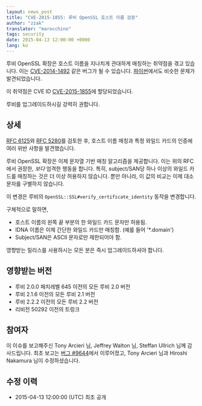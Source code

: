 ```yaml
---
layout: news_post
title: "CVE-2015-1855: 루비 OpenSSL 호스트 이름 검증"
author: "zzak"
translator: "marocchino"
tags: security
date: 2015-04-13 12:00:00 +0000
lang: ko
---
```


루비 OpenSSL 확장은 호스트 이름을 지나치게 관대하게 매칭하는 취약점을 겪고
있습니다. 이는 [CVE-2014-1492][CVE-2014-1492] 같은 버그가 될 수 있습니다.
[파이썬][python-hostname-bug]에서도 비슷한 문제가 발견되었습니다.

이 취약점은 CVE ID [CVE-2015-1855][CVE-2015-1855]에 할당되었습니다.

루비를 업그레이드하시길 강력히 권합니다.

## 상세

[RFC 6125][RFC-6125]와 [RFC 5280][RFC-5280]를 검토한 후, 호스트 이름 매칭과 특정
와일드 카드의 인증에 여러 위반 사항을 발견했습니다.

루비 OpenSSL 확장은 이제 문자열 기반 매칭 알고리즘을 제공합니다. 이는 위의
RFC에서 권장한, _보다_ 엄격한 행동을 합니다. 특히, subject/SAN당 하나 이상의
와일드 카드를 매칭하는 것은 더 이상 허용하지 않습니다. 뿐만 아니라, 이 값의
비교는 이제 대소문자를 구별하지 않습니다.

이 변경은 루비의 `OpenSSL::SSL#verify_certificate_identity` 동작을 변경합니다.

구체적으로 말하면,

* 호스트 이름의 왼쪽 끝 부분의 한 와일드 카드 문자만 허용됨.
* IDNA 이름은 이제 간단한 와일드 카드만 매칭함. (예를 들어 '\*.domain')
* Subject/SAN은 ASCII 문자로만 제한되어야 함.

영향받는 릴리스를 사용하시는 모든 분은 즉시 업그레이드하셔야 합니다.

## 영향받는 버전

* 루비 2.0.0 패치레벨 645 이전의 모든 루비 2.0 버전
* 루비 2.1.6 이전의 모든 루비 2.1 버전
* 루비 2.2.2 이전의 모든 루비 2.2 버전
* 리비전 50292 이전의 트렁크

## 참여자

이 이슈를 보고해주신 Tony Arcieri 님, Jeffrey Walton 님, Steffan Ullrich 님께
감사드립니다. 최초 보고는 [버그 #9644][Bug-9644]에서 이루어졌고, Tony Arcieri
님과 Hiroshi Nakamura 님이 수정하셨습니다.

## 수정 이력

* 2015-04-13 12:00:00 (UTC) 최초 공개

[CVE-2014-1492]: https://bugzilla.mozilla.org/show_bug.cgi?id=903885
[python-hostname-bug]: https://bugs.python.org/issue17997
[CVE-2015-1855]: http://cve.mitre.org/cgi-bin/cvename.cgi?name=CVE-2015-1855
[RFC-6125]: https://tools.ietf.org/html/rfc6125
[RFC-5280]: https://tools.ietf.org/html/rfc5280
[Bug-9644]: https://bugs.ruby-lang.org/issues/9644


